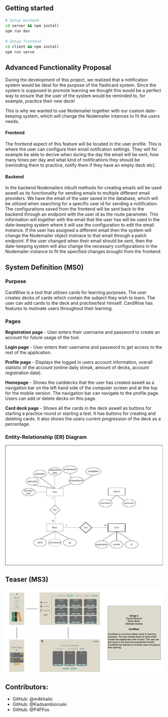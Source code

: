 ## Getting started

```bash
# Setup backend
cd server && npm install
npm run dev

# Setup frontend
cd client && npm install
npm run serve
```

## Advanced Functionality Proposal
During the development of this project, we realized that a notification system would be ideal for the purpose of the flashcard system. Since the system is supposed to promote learning we thought this would be a perfect way to ensure that the user of the system would be reminded to, for example, practice their new deck!

This is why we wanted to use Nodemailer together with our custom date-keeping system, which will change the Nodemailer intances to fit the users needs. 


#### Frontend
The frontend aspect of this feature will be located in the user profile. This is where the user can configure their email notifcation settings. They will for example be able to decive when during the day the email will be sent, how many times per day and what kind of notifications they should be (reminding them to practice, notify them if they have an empty deck etc). 

#### Backend
In the backend Nodemailers inbuilt methods for creating emails will be used aswell as its functionality for sending emails to multiple different email providers. We have the email of the user saved in the database, which will be utilized when searching for a specific user id for sending a notification. The configurations saved from the frontend will be sent back to the backend through an endpoint with the user id as the route parameter. This information will together with the email that the user has will be used in the date-keeping system where it will use the configuration to edit the email instance. If the user has assigned a different email then the system will change the Nodemailer object instnace to that email through a patch endpoint. If the user changed when their email should be sent, then the date-keeping system will also change the necessary configurations in the Nodemailer instance to fit the specified changes brought from the frontend.

## System Definition (MS0)

### Purpose

CardWise is a tool that utilises cards for learning purposes. The user creates decks of cards which contain the subject they wish to learn. The user can add cards to the deck and practise/test himself. CardWise has features to motivate users throughout their learning.

### Pages

**Registration page** - User enters their username and password to create an account for future usage of the tool.


**Login page** - User enters their username and password to get access to the rest of the application.


**Profile page** - Displays the logged in users account information, overall statistic of the account (online daily streak, amount of decks, account registration date).


**Homepage** - Shows the carddecks that the user has created aswell as a navigation bar on the left hand side of the computer screen and at the top for the mobile version. The navigation bar can navigate to the profile page. Users can add or delete decks on this page.


**Card deck page** - Shows all the cards in the deck aswell as buttons for starting a practice round or starting a test. It has buttons for creating and deleting cards. It also shows the users current progression of the deck as a percentage.


### Entity-Relationship (ER) Diagram

![ER Diagram](./images/ER.drawio.png)

## Teaser (MS3)

![Teaser](./images/teaser.png)

## Contributors: 
- GitHub: @m4khailo
- GitHub: @Kadsambioruski
- GitHub: @P4FFos
